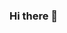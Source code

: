 ### Hi there 👋

<!--
**jamieaquino/jamieaquino** is a ✨ _special_ ✨ repository because its `README.md` (this file) appears on your GitHub profile.

Here are some ideas to get you started:

- 🔭 I’m currently working on my Final Year Honours Project at University
- 🌱 I’m currently learning HTML, CSS and Javascript
- 👯 I’m looking to collaborate on 
- 🤔 I’m looking for help with ...
- 💬 Ask me about Music :)
- 📫 How to reach me: @jamieaquino_ on Instagram
- 😄 Pronouns: ...
- ⚡ Fun fact: ...
-->
